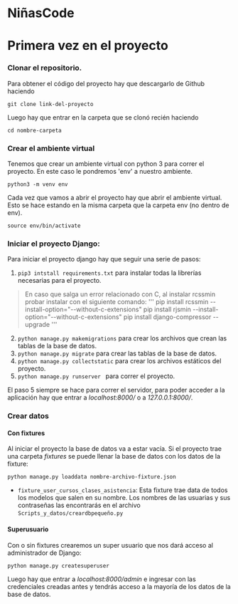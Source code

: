 # NiñasCode
# Primera vez en el proyecto

### Clonar el repositorio. 
Para obtener el código del proyecto hay que descargarlo de Github haciendo 
```
git clone link-del-proyecto
```
Luego hay que entrar en la carpeta que se clonó recién haciendo 
```
cd nombre-carpeta
```

### Crear el ambiente virtual
Tenemos que crear un ambiente virtual con python 3 para correr el proyecto.
En este caso le pondremos 'env' a nuestro ambiente. 

```
python3 -m venv env 
```

Cada vez que vamos a abrir el proyecto hay que abrir el ambiente virtual. Esto se hace estando en la misma carpeta que la carpeta env (no dentro de env).
```
source env/bin/activate
```


### Iniciar el proyecto Django: 
Para iniciar el proyecto django hay que seguir una serie de pasos: 
1. ``` pip3 intstall requirements.txt ``` para instalar todas la librerías necesarias para el proyecto. 
> En caso que salga un error relacionado con C, al instalar rcssmin probar instalar con el siguiente comando: 
''' 
    pip install rcssmin --install-option="--without-c-extensions"
    pip install rjsmin --install-option="--without-c-extensions"
    pip install django-compressor --upgrade
'''
2.  ```python manage.py makemigrations``` para crear los archivos que crean las tablas de la base de datos. 
3. ```python manage.py migrate```  para crear las tablas de la base de datos. 
4. ```python manage.py collectstatic``` para crear los archivos estáticos del proyecto. 
5. ```python manage.py runserver ``` para correr el proyecto. 

El paso 5 siempre se hace para correr el servidor, para poder acceder a la aplicación hay que entrar a _localhost:8000/_ o a _127.0.0.1:8000/_. 


### Crear datos
#### Con fixtures
Al iniciar el proyecto la base de datos va a estar vacía. 
Si el proyecto trae una carpeta _fixtures_ se puede llenar la base de datos con los datos de la fixture: 
```
python manage.py loaddata nombre-archivo-fixture.json
```
* `fixture_user_cursos_clases_asistencia`: Esta fixture trae data de todos los modelos que salen en su nombre. Los nombres de las usuarias y sus contraseñas las encontrarás en el archivo `Scripts_y_datos/creardbpequeño.py` 

#### Superusuario
Con o sin fixtures crearemos un super usuario que nos dará acceso al administrador de Django: 
```
python manage.py createsuperuser
```

Luego hay que entrar a _localhost:8000/admin_ e ingresar con las credenciales creadas antes y 
tendrás acceso a la mayoría de los datos de la base de datos. 


